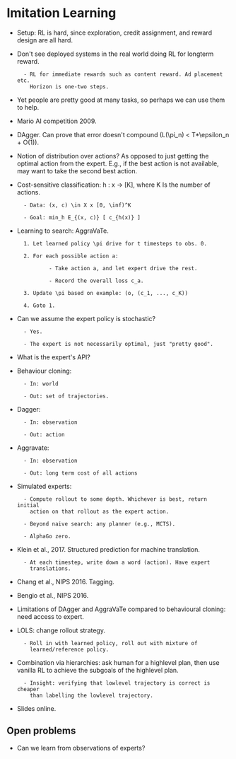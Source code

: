 # Imitation Learning

- Setup: RL is hard, since exploration, credit assignment, and reward design
  are all hard.

- Don't see deployed systems in the real world doing RL for longterm reward.

        - RL for immediate rewards such as content reward. Ad placement etc.
          Horizon is one-two steps.

- Yet people are pretty good at many tasks, so perhaps we can use them to help.

- Mario AI competition 2009.

- DAgger. Can prove that error doesn't compound
  (L(\pi_n) < T*\epsilon_n + O(1)).

- Notion of distribution over actions? As opposed to just getting the optimal
  action from the expert. E.g., if the best action is not available, may want
  to take the second best action.

- Cost-sensitive classification:
  h : x -> [K], where K Is the number of actions.

        - Data: (x, c) \in X x [0, \inf)^K

        - Goal: min_h E_{(x, c)} [ c_{h(x)} ]

- Learning to search: AggraVaTe.

        1. Let learned policy \pi drive for t timesteps to obs. 0.

        2. For each possible action a:

                - Take action a, and let expert drive the rest.

                - Record the overall loss c_a.

        3. Update \pi based on example: (o, (c_1, ..., c_K))

        4. Goto 1.

- Can we assume the expert policy is stochastic?

        - Yes.

        - The expert is not necessarily optimal, just "pretty good".

- What is the expert's API?

- Behaviour cloning:

        - In: world

        - Out: set of trajectories.

- Dagger:

        - In: observation

        - Out: action

- Aggravate:

        - In: observation

        - Out: long term cost of all actions

- Simulated experts:

        - Compute rollout to some depth. Whichever is best, return initial
          action on that rollout as the expert action.

        - Beyond naive search: any planner (e.g., MCTS).

        - AlphaGo zero.

- Klein et al., 2017. Structured prediction for machine translation.

        - At each timestep, write down a word (action). Have expert
          translations.

- Chang et al., NIPS 2016. Tagging.

- Bengio et al., NIPS 2016.

- Limitations of DAgger and AggraVaTe compared to behavioural cloning: need
  access to expert.

- LOLS: change rollout strategy.

        - Roll in with learned policy, roll out with mixture of
          learned/reference policy.

- Combination via hierarchies: ask human for a highlevel plan, then use vanilla
  RL to achieve the subgoals of the highlevel plan.

        - Insight: verifying that lowlevel trajectory is correct is cheaper
          than labelling the lowlevel trajectory.

- Slides online.


## Open problems

- Can we learn from observations of experts?

